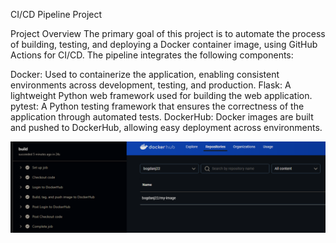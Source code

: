CI/CD Pipeline Project

Project Overview
The primary goal of this project is to automate the process of building, testing, and deploying a Docker container image, using GitHub Actions for CI/CD. The pipeline integrates the following components:

Docker: Used to containerize the application, enabling consistent environments across development, testing, and production.
Flask: A lightweight Python web framework used for building the web application.
pytest: A Python testing framework that ensures the correctness of the application through automated tests.
DockerHub: Docker images are built and pushed to DockerHub, allowing easy deployment across environments.

![Example Image](Build.png)

